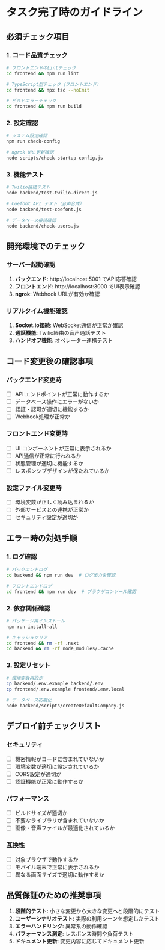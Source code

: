 # タスク完了時のガイドライン

## 必須チェック項目

### 1. コード品質チェック
```bash
# フロントエンドのLintチェック
cd frontend && npm run lint

# TypeScript型チェック（フロントエンド）
cd frontend && npx tsc --noEmit

# ビルドエラーチェック
cd frontend && npm run build
```

### 2. 設定確認
```bash
# システム設定確認
npm run check-config

# ngrok URL更新確認
node scripts/check-startup-config.js
```

### 3. 機能テスト
```bash
# Twilio接続テスト
node backend/test-twilio-direct.js

# Coefont API テスト（音声合成）
node backend/test-coefont.js

# データベース接続確認
node backend/check-users.js
```

## 開発環境でのチェック

### サーバー起動確認
1. **バックエンド**: http://localhost:5001 でAPI応答確認
2. **フロントエンド**: http://localhost:3000 でUI表示確認
3. **ngrok**: Webhook URLが有効か確認

### リアルタイム機能確認
1. **Socket.io接続**: WebSocket通信が正常か確認
2. **通話機能**: Twilio経由の音声通話テスト
3. **ハンドオフ機能**: オペレーター連携テスト

## コード変更後の確認事項

### バックエンド変更時
- [ ] API エンドポイントが正常に動作するか
- [ ] データベース操作にエラーがないか
- [ ] 認証・認可が適切に機能するか
- [ ] Webhook処理が正常か

### フロントエンド変更時
- [ ] UI コンポーネントが正常に表示されるか
- [ ] API通信が正常に行われるか
- [ ] 状態管理が適切に機能するか
- [ ] レスポンシブデザインが保たれているか

### 設定ファイル変更時
- [ ] 環境変数が正しく読み込まれるか
- [ ] 外部サービスとの連携が正常か
- [ ] セキュリティ設定が適切か

## エラー時の対処手順

### 1. ログ確認
```bash
# バックエンドログ
cd backend && npm run dev  # ログ出力を確認

# フロントエンドログ
cd frontend && npm run dev  # ブラウザコンソール確認
```

### 2. 依存関係確認
```bash
# パッケージ再インストール
npm run install-all

# キャッシュクリア
cd frontend && rm -rf .next
cd backend && rm -rf node_modules/.cache
```

### 3. 設定リセット
```bash
# 環境変数再設定
cp backend/.env.example backend/.env
cp frontend/.env.example frontend/.env.local

# データベース初期化
node backend/scripts/createDefaultCompany.js
```

## デプロイ前チェックリスト

### セキュリティ
- [ ] 機密情報がコードに含まれていないか
- [ ] 環境変数が適切に設定されているか
- [ ] CORS設定が適切か
- [ ] 認証機能が正常に動作するか

### パフォーマンス
- [ ] ビルドサイズが適切か
- [ ] 不要なライブラリが含まれていないか
- [ ] 画像・音声ファイルが最適化されているか

### 互換性
- [ ] 対象ブラウザで動作するか
- [ ] モバイル端末で正常に表示されるか
- [ ] 異なる画面サイズで適切に動作するか

## 品質保証のための推奨事項

1. **段階的テスト**: 小さな変更から大きな変更へと段階的にテスト
2. **ユーザーシナリオテスト**: 実際の利用シーンを想定したテスト
3. **エラーハンドリング**: 異常系の動作確認
4. **パフォーマンス測定**: レスポンス時間や負荷テスト
5. **ドキュメント更新**: 変更内容に応じてドキュメント更新
